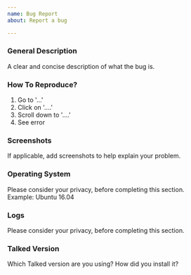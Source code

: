 ```yaml
---
name: Bug Report
about: Report a bug

---
```


### General Description

A clear and concise description of what the bug is.

### How To Reproduce?

1. Go to '...'
2. Click on '....'
3. Scroll down to '....'
4. See error

### Screenshots

If applicable, add screenshots to help explain your problem.

### Operating System

Please consider your privacy, before completing this section.  
Example: Ubuntu 16.04

### Logs

Please consider your privacy, before completing this section.  

### Talked Version

Which Talked version are you using? How did you install it?  
